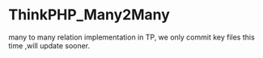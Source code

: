 # ThinkPHP_Many2Many
many to many relation implementation in TP, we only commit key files this time ,will update sooner. 
